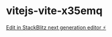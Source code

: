 # vitejs-vite-x35emq

[Edit in StackBlitz next generation editor ⚡️](https://stackblitz.com/~/github.com/taharka78/vitejs-vite-x35emq)